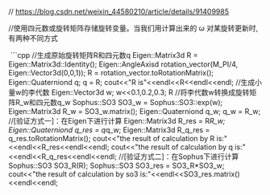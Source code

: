 // https://blog.csdn.net/weixin_44580210/article/details/91409985

//使用四元数或旋转矩阵存储旋转变量。当我们用计算出来的 ω 对某旋转更新时,有两种不同方式

  
  

 ```cpp
//生成原始旋转矩阵R和四元数q
Eigen::Matrix3d R = Eigen::Matrix3d::Identity();
Eigen::AngleAxisd rotation_vector(M_PI/4, Eigen::Vector3d(0,0,1));
R = rotation_vector.toRotationMatrix();
Eigen::Quaterniond q;
q = R;
cout<<"R is"<<endl<<R<<endl<<endl;
//生成小量w的李代数
Eigen::Vector3d w;
w<<0.1,0.2,0.3;
R
//将李代数w转换成旋转矩阵R_w和四元数q_w
Sophus::SO3 SO3_w = Sophus::SO3::exp(w);
Eigen::Matrix3d R_w = SO3_w.matrix();
Eigen::Quaterniond q_w;
q_w = R_w;
//[验证方式一]：在Eigen下进行计算
Eigen::Matrix3d R_res = R*R_w;
Eigen::Quaterniond q_res = q*q_w;
Eigen::Matrix3d R_q_res = q_res.toRotationMatrix();
cout<<"the result of calculation by R is:"<<endl<<R_res<<endl<<endl;
cout<<"the result of calculation by q is:"<<endl<<R_q_res<<endl<<endl;
//[验证方式二]：在Sophus下进行计算
Sophus::SO3 SO3_R(R);
Sophus::SO3 SO3_res = SO3_R*SO3_w;
cout<<"the result of calculation by so3 is:"<<endl<<SO3_res.matrix()<<endl<<endl;
```